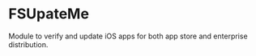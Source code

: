 FSUpateMe
=========

Module to verify and update iOS apps for both app store and enterprise distribution.

